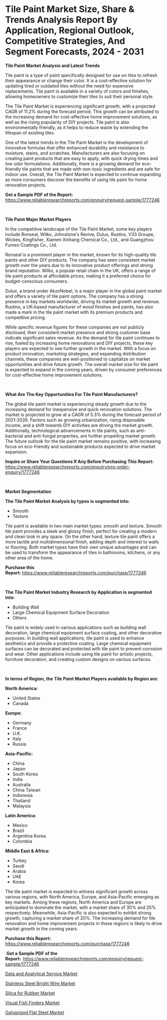<p><h1>Tile Paint Market Size, Share & Trends Analysis Report By Application, Regional Outlook, Competitive Strategies, And Segment Forecasts, 2024 - 2031</h1></p><p><strong>Tile Paint Market Analysis and Latest Trends</strong></p>
<p><p>Tile paint is a type of paint specifically designed for use on tiles to refresh their appearance or change their color. It is a cost-effective solution for updating tired or outdated tiles without the need for expensive replacements. Tile paint is available in a variety of colors and finishes, allowing homeowners to customize their tiles to suit their personal style.</p><p>The Tile Paint Market is experiencing significant growth, with a projected CAGR of 11.2% during the forecast period. This growth can be attributed to the increasing demand for cost-effective home improvement solutions, as well as the rising popularity of DIY projects. Tile paint is also environmentally friendly, as it helps to reduce waste by extending the lifespan of existing tiles.</p><p>One of the latest trends in the Tile Paint Market is the development of innovative formulas that offer enhanced durability and resistance to moisture, stains, and scratches. Manufacturers are also focusing on creating paint products that are easy to apply, with quick drying times and low odor formulations. Additionally, there is a growing demand for eco-friendly tile paints that are made with non-toxic ingredients and are safe for indoor use. Overall, the Tile Paint Market is expected to continue expanding as more consumers discover the benefits of using tile paint for home renovation projects.</p></p>
<p><strong>Get a Sample PDF of the Report:&nbsp;</strong> <a href="https://www.reliableresearchreports.com/enquiry/request-sample/1777246">https://www.reliableresearchreports.com/enquiry/request-sample/1777246</a></p>
<p>&nbsp;</p>
<p><strong>Tile Paint Major Market Players</strong></p>
<p><p>In the competitive landscape of the Tile Paint Market, some key players include Ronseal, Wilko, Johnstone's Revive, Dulux, Rustins, V33 Groupe, Wickes, Kingfisher, Xiamen Xinhang Chemical Co., Ltd., and Guangzhou Fumeo Coatings Co., Ltd. </p><p>Ronseal is a prominent player in the market, known for its high-quality tile paints and other DIY products. The company has seen consistent market growth over the years due to its innovative product offerings and strong brand reputation. Wilko, a popular retail chain in the UK, offers a range of tile paint products at affordable prices, making it a preferred choice for budget-conscious consumers.</p><p>Dulux, a brand under AkzoNobel, is a major player in the global paint market and offers a variety of tile paint options. The company has a strong presence in key markets worldwide, driving its market growth and revenue. Rustins, a UK-based manufacturer of wood finishes and paints, has also made a mark in the tile paint market with its premium products and competitive pricing.</p><p>While specific revenue figures for these companies are not publicly disclosed, their consistent market presence and strong customer base indicate significant sales revenue. As the demand for tile paint continues to rise, fueled by increasing home renovations and DIY projects, these key players are expected to see further growth in the market. With a focus on product innovation, marketing strategies, and expanding distribution channels, these companies are well-positioned to capitalize on market opportunities and drive future growth. The overall market size for tile paint is expected to expand in the coming years, driven by consumer preferences for cost-effective home improvement solutions.</p></p>
<p>&nbsp;</p>
<p><strong>What Are The Key Opportunities For Tile Paint Manufacturers?</strong></p>
<p><p>The global tile paint market is experiencing steady growth due to the increasing demand for inexpensive and quick renovation solutions. The market is projected to grow at a CAGR of 5.3% during the forecast period of 2021-2026. Factors such as growing urbanization, rising disposable income, and a shift towards DIY activities are driving the market growth. Additionally, technological advancements in tile paints, such as anti-bacterial and anti-fungal properties, are further propelling market growth. The future outlook for the tile paint market remains positive, with increasing focus on eco-friendly and sustainable products expected to drive market expansion.</p></p>
<p><strong>Inquire or Share Your Questions If Any Before Purchasing This Report:</strong> <a href="https://www.reliableresearchreports.com/enquiry/pre-order-enquiry/1777246">https://www.reliableresearchreports.com/enquiry/pre-order-enquiry/1777246</a></p>
<p>&nbsp;</p>
<p><strong>Market Segmentation</strong></p>
<p><strong>The Tile Paint Market Analysis by types is segmented into:</strong></p>
<p><ul><li>Smooth</li><li>Texture</li></ul></p>
<p><p>Tile paint is available in two main market types: smooth and texture. Smooth tile paint provides a sleek and glossy finish, perfect for creating a modern and clean look in any space. On the other hand, texture tile paint offers a more tactile and multidimensional finish, adding depth and interest to walls or flooring. Both market types have their own unique advantages and can be used to transform the appearance of tiles in bathrooms, kitchens, or any other area of the home.</p></p>
<p><strong>Purchase this Report:&nbsp;</strong><a href="https://www.reliableresearchreports.com/purchase/1777246">https://www.reliableresearchreports.com/purchase/1777246</a></p>
<p>&nbsp;</p>
<p><strong>The Tile Paint Market Industry Research by Application is segmented into:</strong></p>
<p><ul><li>Building Wall</li><li>Large Chemical Equipment Surface Decoration</li><li>Others</li></ul></p>
<p><p>Tile paint is widely used in various applications such as building wall decoration, large chemical equipment surface coating, and other decorative purposes. In building wall applications, tile paint is used to enhance aesthetics and provide a protective coating. Large chemical equipment surfaces can be decorated and protected with tile paint to prevent corrosion and wear. Other applications include using tile paint for artistic projects, furniture decoration, and creating custom designs on various surfaces.</p></p>
<p>&nbsp;</p>
<p><strong>In terms of Region, the Tile Paint Market Players available by Region are:</strong></p>
<p>
    <p> <strong> North America: </strong>
        <ul>
            <li>United States</li>
            <li>Canada</li>
        </ul>
        </p> 
    <p> <strong> Europe: </strong>
        <ul>
            <li>Germany</li>
            <li>France</li>
            <li>U.K.</li>
            <li>Italy</li>
            <li>Russia</li>
        </ul>
        </p> 
    <p> <strong> Asia-Pacific: </strong>
        <ul>
            <li>China</li>
            <li>Japan</li>
            <li>South Korea</li>
            <li>India</li>
            <li>Australia</li>
            <li>China Taiwan</li>
            <li>Indonesia</li>
            <li>Thailand</li>
            <li>Malaysia</li>
        </ul>
        </p> 
    <p> <strong> Latin America: </strong>
        <ul>
            <li>Mexico</li>
            <li>Brazil</li>
            <li>Argentina Korea</li>
            <li>Colombia</li>
        </ul>
        </p> 
    <p> <strong> Middle East & Africa: </strong>
        <ul>
            <li>Turkey</li>
            <li>Saudi</li>
            <li>Arabia</li>
            <li>UAE</li>
            <li>Korea</li>
        </ul>
    </p>
    </p>
<p><p>The tile paint market is expected to witness significant growth across various regions, with North America, Europe, and Asia-Pacific emerging as key markets. Among these regions, North America and Europe are anticipated to dominate the market, with a market share of 30% and 25% respectively. Meanwhile, Asia-Pacific is also expected to exhibit strong growth, capturing a market share of 20%. The increasing demand for tile renovation and home improvement projects in these regions is likely to drive market growth in the coming years.</p></p>
<p><strong>Purchase this Report: </strong><a href="https://www.reliableresearchreports.com/purchase/1777246">https://www.reliableresearchreports.com/purchase/1777246</a></p>
<p>&nbsp;<strong>Get a Sample PDF of the Report:&nbsp;&nbsp;</strong><a href="https://www.reliableresearchreports.com/enquiry/request-sample/1777246">https://www.reliableresearchreports.com/enquiry/request-sample/1777246</a></p>
<p><strong></strong></p>
<p><p><a href="https://view.publitas.com/reportprime-1/data-and-analytical-service-market-insights-market-players-and-forecast-till-2030/">Data and Analytical Service Market</a></p><p><a href="https://github.com/mbisetmhermsr/Market-Research-Report-List-1/blob/main/stainless-steel-bright-wire-market.md">Stainless Steel Bright Wire Market</a></p><p><a href="https://gratis-rainforest-2ca.notion.site/Silica-for-Rubber-Market-A-Comprehensive-Report-of-its-Market-Share-Growth-Trends-2024-2031-530858ade64f4d4cb7ff3e1cf270e6e1">Silica for Rubber Market</a></p><p><a href="https://issuu.com/reportprime-2/docs/visual-fish-finders-market-size-2030.pptx">Visual Fish Finders Market</a></p><p><a href="https://github.com/zjyglelu/Market-Research-Report-List-1/blob/main/galvanized-flat-steel-market.md">Galvanized Flat Steel Market</a></p></p>